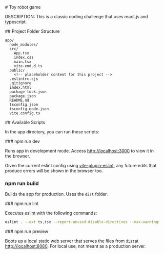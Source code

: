 # Toy robot game

DESCRIPTION: This is a classic coding challenge that uses react.js and typescript.

## Project Folder Structure

```
app/
  node_modules/
  src/
    App.tsx
    index.css
    main.tsx
    vite-end.d.ts
  public/
    <!-- placeholder content for this project -->
  .eslintrc.cjs
  .gitignore
  index.html
  package-lock.json
  package.json
  README.md
  tsconfig.json
  tsconfig.node.json
  vite.config.ts
```

## Available Scripts

In the app directory, you can run these scripts:

### npm run dev

Runs app in development mode.
Access [http://localhost:3000](http://localhost:3000) to view it in the browser.

Given the current eslint config using [vite-plugin-eslint](https://www.npmjs.com/package/vite-plugin-eslint), any future edits that produce errors will be shown in the browser too.

### npm run build

Builds the app for production.
Uses the `dist` folder.

### npm run lint

Executes eslint with the following commands:

```sh
eslint . --ext ts,tsx --report-unused-disable-directives --max-warnings 0
```

### npm run preview

Boots up a local static web server that serves the files from `dist`at [http://localhost:8080](http://localhost:8080).
For local use, not meant as a production server.
